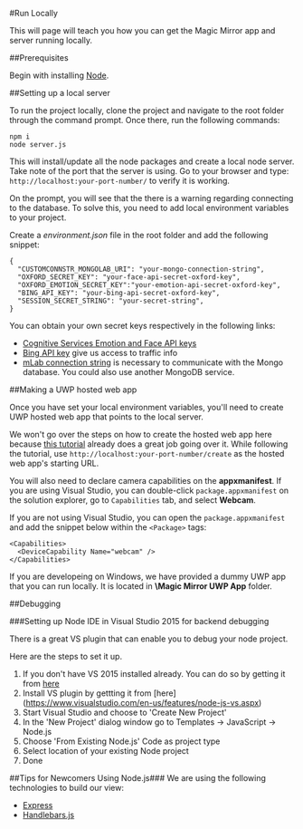 #Run Locally

This will page will teach you how you can get the Magic Mirror app and server running locally.

##Prerequisites

Begin with installing [Node](https://nodejs.org/en/).

##Setting up a local server

To run the project locally, clone the project and navigate to the root folder through the command prompt. Once there, run the following commands:
```
npm i
node server.js
```
This will install/update all the node packages and create a local node server. Take note of the port that the server is using. Go to your browser and type: `http://localhost:your-port-number/` to verify it is working.

On the prompt, you will see that the there is a warning regarding connecting to the database. To solve this, you need to add local environment variables to your project. 

Create a *environment.json* file in the root folder and add the following snippet:

```
{
  "CUSTOMCONNSTR_MONGOLAB_URI": "your-mongo-connection-string",
  "OXFORD_SECRET_KEY": "your-face-api-secret-oxford-key",
  "OXFORD_EMOTION_SECRET_KEY":"your-emotion-api-secret-oxford-key",
  "BING_API_KEY": "your-bing-api-secret-oxford-key",
  "SESSION_SECRET_STRING": "your-secret-string", 
}
```

You can obtain your own secret keys respectively in the following links:
* [Cognitive Services Emotion and Face API keys](https://www.microsoft.com/cognitive-services/en-us/sign-up) 
* [Bing API key](https://msdn.microsoft.com/en-us/library/mt712546(v=bsynd.50).aspx) give us access to traffic info
* [mLab connection string](https://mlab.com/signup/) is necessary to communicate with the Mongo database. You could also use another MongoDB service.

##Making a UWP hosted web app

Once you have set your local environment variables, you'll need to create UWP hosted web app that points to the local server.

We won't go over the steps on how to create the hosted web app here because [this tutorial](http://microsoftedge.github.io/WebAppsDocs/en-US/win10/CreateHWA.htm) already does a great job going over it. While following the tutorial, use `http://localhost:your-port-number/create` as the hosted web app's starting URL.

You will also need to declare camera capabilities on the **appxmanifest**. If you are using Visual Studio, you can double-click `package.appxmanifest` on the solution explorer, go to `Capabilities` tab, and select **Webcam**.

If you are not using Visual Studio, you can open the `package.appxmanifest` and add the snippet below within the `<Package>` tags:
```
<Capabilities>
  <DeviceCapability Name="webcam" />
</Capabilities>
```

If you are developeing on Windows, we have provided a dummy UWP app that you can run locally. It is located in **\Magic Mirror UWP App** folder.

##Debugging 

###Setting up Node IDE in Visual Studio 2015 for backend debugging

There is a great VS plugin that can enable you to debug your node project.

Here are the steps to set it up.

1. If you don't have VS 2015 installed already. You can do so by getting it from [here](https://www.visualstudio.com/downloads/download-visual-studio-vs)
2. Install VS plugin by gettting it from [here] (https://www.visualstudio.com/en-us/features/node-js-vs.aspx)
3. Start Visual Studio and choose to 'Create New Project'
4. In the 'New Project' dialog window go to Templates -> JavaScript -> Node.js
5. Choose 'From Existing Node.js' Code as project type
6. Select location of your existing Node project
7. Done


##Tips for Newcomers Using Node.js###
We are using the following technologies to build our view:

* [Express](http://expressjs.com/)
* [Handlebars.js](http://handlebarsjs.com/)
